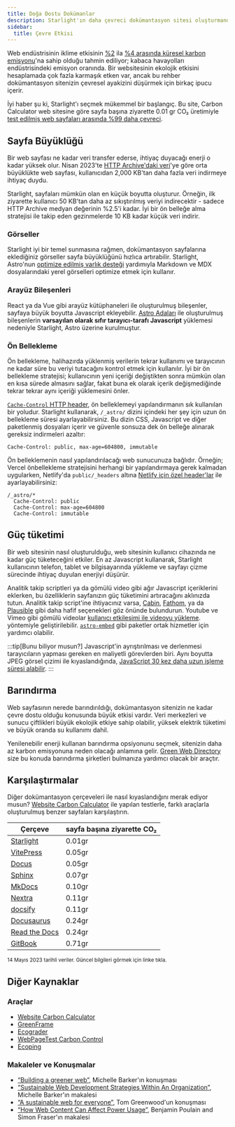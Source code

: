 ```yaml
---
title: Doğa Dostu Dokümanlar
description: Starlight'ın daha çevreci dokümantasyon sitesi oluşturmanda nasıl yardımcı olacağını ve karbon ayakizini nasıl düşüreceğini öğren.
sidebar:
  title: Çevre Etkisi
---
```


Web endüstrisinin iklime etkisinin [%2][sf] ila [%4 arasında küresel karbon emisyonu][bbc]'na sahip olduğu tahmin ediliyor; kabaca havayolları endüstrisindeki emisyon oranında.
Bir websitesinin ekolojik etkisini hesaplamada çok fazla karmaşık etken var, ancak bu rehber dokümantasyon sitenizin çevresel ayakizini düşürmek için birkaç ipucu içerir.

İyi haber şu ki, Starlight'ı seçmek mükemmel bir başlangıç.
Bu site, Carbon Calculator web sitesine göre sayfa başına ziyarette 0.01 gr CO₂ üretimiyle [test edilmiş web sayfaları arasında %99 daha çevreci][sl-carbon].

## Sayfa Büyüklüğü

Bir web sayfası ne kadar veri transfer ederse, ihtiyaç duyacağı enerji o kadar yüksek olur.
Nisan 2023'te [HTTP Archive'daki veri][http]'ye göre orta büyüklükte web sayfası, kullanıcıdan 2,000 KB'tan daha fazla veri indirmeye ihtiyaç duydu.

Starlight, sayfaları mümkün olan en küçük boyutta oluşturur.
Örneğin, ilk ziyarette kullanıcı 50 KB'tan daha az sıkıştırılmış veriyi indirecektir - sadece HTTP Archive medyan değerinin %2.5'i kadar.
İyi bir ön belleğe alma stratejisi ile takip eden gezinmelerde 10 KB kadar küçük veri indirir.

### Görseller

Starlight iyi bir temel sunmasına rağmen, dokümantasyon sayfalarına eklediğiniz görseller sayfa büyüklüğünü hızlıca artırabilir.
Starlight, Astro'nun [optimize edilmiş varlık desteği][assets] yardımıyla Markdown ve MDX dosyalarındaki yerel görselleri optimize etmek için kullanır.

### Arayüz Bileşenleri

React ya da Vue gibi arayüz kütüphaneleri ile oluşturulmuş bileşenler, sayfaya büyük boyutta Javascript ekleyebilir.
[Astro Adaları][islands] ile oluşturulmuş bileşenlerin **varsayılan olarak sıfır tarayıcı-tarafı Javascript** yüklemesi nedeniyle Starlight, Astro üzerine kurulmuştur.

### Ön Bellekleme

Ön bellekleme, halihazırda yüklenmiş verilerin tekrar kullanımı ve tarayıcının ne kadar süre bu veriyi tutacağını kontrol etmek için kullanılır.
İyi bir ön bellekleme stratejisi; kullanıcının yeni içeriği değiştikten sonra mümkün olan en kısa sürede almasını sağlar, fakat buna ek olarak içerik değişmediğinde tekrar tekrar aynı içeriği yüklemesini önler.

[`Cache-Control` HTTP header][cache], ön belleklemeyi yapılandırmanın sık kullanılan bir yoludur.
Starlight kullanarak, `/_astro/` dizini içindeki her şey için uzun ön bellekleme süresi ayarlayabilirsiniz.
Bu dizin CSS, Javascript ve diğer paketlenmiş dosyaları içerir ve güvenle sonsuza dek ön belleğe alınarak gereksiz indirmeleri azaltır:

```
Cache-Control: public, max-age=604800, immutable
```

Ön belleklemenin nasıl yapılandırılacağı web sunucunuza bağlıdır. Örneğin; Vercel önbellekleme stratejisini herhangi bir yapılandırmaya gerek kalmadan uygularken, Netlify'da `public/_headers` altına [Netlify için özel header'lar][ntl-headers] ile ayarlayabilirsiniz:

```
/_astro/*
  Cache-Control: public
  Cache-Control: max-age=604800
  Cache-Control: immutable
```

[cache]: https://csswizardry.com/2019/03/cache-control-for-civilians/
[ntl-headers]: https://docs.netlify.com/routing/headers/

## Güç tüketimi

Bir web sitesinin nasıl oluşturulduğu, web sitesinin kullanıcı cihazında ne kadar güç tüketeceğini etkiler.
En az Javascript kullanarak, Starlight kullanıcının telefon, tablet ve bilgisayarında yükleme ve sayfayı çizme sürecinde ihtiyaç duyulan enerjiyi düşürür.

Analitik takip scriptleri ya da gömülü video gibi ağır Javascript içeriklerini eklerken, bu özelliklerin sayfanızın güç tüketimini artıracağını aklınızda tutun.
Analitik takip script'ine ihtiyacınız varsa, [Cabin][cabin], [Fathom][fathom], ya da [Plausible][plausible] gibi daha hafif seçenekleri göz önünde bulundurun.
Youtube ve Vimeo gibi gömülü videolar [kullanıcı etkileşimi ile videoyu yükleme][lazy-video]. yöntemiyle geliştirilebilir.
[`astro-embed`][embed] gibi paketler ortak hizmetler için yardımcı olabilir.

:::tip[Bunu biliyor musun?]
Javascript'in ayrıştırılması ve derlenmesi tarayıcıların yapması gereken en maliyetli görevlerden biri.
Aynı boyutta JPEG görsel çizimi ile kıyaslandığında, [JavaScript 30 kez daha uzun işleme süresi alabilir][cost-of-js].
:::

[cabin]: https://withcabin.com/
[fathom]: https://usefathom.com/
[plausible]: https://plausible.io/
[lazy-video]: https://web.dev/iframe-lazy-loading/
[embed]: https://www.npmjs.com/package/astro-embed
[cost-of-js]: https://medium.com/dev-channel/the-cost-of-javascript-84009f51e99e

## Barındırma

Web sayfasının nerede barındırıldığı, dokümantasyon sitenizin ne kadar çevre dostu olduğu konusunda büyük etkisi vardır.
Veri merkezleri ve sunucu çiftlikleri büyük ekolojik etkiye sahip olabilir, yüksek elektrik tüketimi ve büyük oranda su kullanımı dahil.

Yenilenebilir enerji kullanan barındırma opsiyonunu seçmek, sitenizin daha az karbon emisyonuna neden olacağı anlamına gelir. [Green Web Directory][gwb] size bu konuda barındırma şirketleri bulmanıza yardımcı olacak bir araçtır.

[gwb]: https://www.thegreenwebfoundation.org/directory/

## Karşılaştırmalar

Diğer dokümantasyon çerçeveleri ile nasıl kıyaslandığını merak ediyor musun?
[Website Carbon Calculator][wcc] ile yapılan testlerle, farklı araçlarla oluşturulmuş benzer sayfaları karşılaştırın.

| Çerçeve                     | sayfa başına ziyarette CO₂ |
| --------------------------- | -------------------------- |
| [Starlight][sl-carbon]      | 0.01gr                     |
| [VitePress][vp-carbon]      | 0.05gr                     |
| [Docus][dc-carbon]          | 0.05gr                     |
| [Sphinx][sx-carbon]         | 0.07gr                     |
| [MkDocs][mk-carbon]         | 0.10gr                     |
| [Nextra][nx-carbon]         | 0.11gr                     |
| [docsify][dy-carbon]        | 0.11gr                     |
| [Docusaurus][ds-carbon]     | 0.24gr                     |
| [Read the Docs][rtd-carbon] | 0.24gr                     |
| [GitBook][gb-carbon]        | 0.71gr                     |

<small>14 Mayıs 2023 tarihli veriler. Güncel bilgileri görmek için linke tıkla.</small>

[sl-carbon]: https://www.websitecarbon.com/website/starlight-astro-build-getting-started/
[vp-carbon]: https://www.websitecarbon.com/website/vitepress-dev-guide-what-is-vitepress/
[dc-carbon]: https://www.websitecarbon.com/website/docus-dev-introduction-getting-started/
[sx-carbon]: https://www.websitecarbon.com/website/sphinx-doc-org-en-master-usage-quickstart-html/
[mk-carbon]: https://www.websitecarbon.com/website/mkdocs-org-getting-started/
[nx-carbon]: https://www.websitecarbon.com/website/nextra-site-docs-docs-theme-start/
[dy-carbon]: https://www.websitecarbon.com/website/docsify-js-org/
[ds-carbon]: https://www.websitecarbon.com/website/docusaurus-io-docs/
[rtd-carbon]: https://www.websitecarbon.com/website/docs-readthedocs-io-en-stable-index-html/
[gb-carbon]: https://www.websitecarbon.com/website/docs-gitbook-com/

## Diğer Kaynaklar

### Araçlar

- [Website Carbon Calculator][wcc]
- [GreenFrame](https://greenframe.io/)
- [Ecograder](https://ecograder.com/)
- [WebPageTest Carbon Control](https://www.webpagetest.org/carbon-control/)
- [Ecoping](https://ecoping.earth/)

### Makaleler ve Konuşmalar

- [“Building a greener web”](https://youtu.be/EfPoOt7T5lg), Michelle Barker'ın konuşması
- [“Sustainable Web Development Strategies Within An Organization”](https://www.smashingmagazine.com/2022/10/sustainable-web-development-strategies-organization/), Michelle Barker'ın makalesi
- [“A sustainable web for everyone”](https://2021.stateofthebrowser.com/speakers/tom-greenwood/), Tom Greenwood'un konuşması
- [“How Web Content Can Affect Power Usage”](https://webkit.org/blog/8970/how-web-content-can-affect-power-usage/), Benjamin Poulain and Simon Fraser'ın makalesi

[sf]: https://www.sciencefocus.com/science/what-is-the-carbon-footprint-of-the-internet/
[bbc]: https://www.bbc.com/future/article/20200305-why-your-internet-habits-are-not-as-clean-as-you-think
[http]: https://httparchive.org/reports/state-of-the-web
[assets]: https://docs.astro.build/en/guides/assets/
[islands]: https://docs.astro.build/en/concepts/islands/
[wcc]: https://www.websitecarbon.com/

